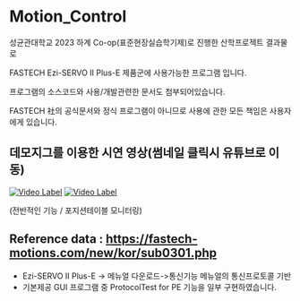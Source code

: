 # Motion_Control

성균관대학교 2023 하계 Co-op(표준현장실습학기제)로 진행한 산학프로젝트 결과물로

FASTECH Ezi-SERVO II Plus-E 제품군에 사용가능한 프로그램 입니다.

프로그램의 소스코드와 사용/개발관련한 문서도 첨부되어있습니다.

FASTECH 社의 공식문서와 정식 프로그램이 아니므로 사용에 관한 모든 책임은 사용자에게 있습니다.

데모지그를 이용한 시연 영상(썸네일 클릭시 유튜브로 이동)
-
[![Video Label](http://img.youtube.com/vi/kBexOIiaKJg/0.jpg)](https://youtu.be/kBexOIiaKJg) [![Video Label](http://img.youtube.com/vi/cDLYNjKweO8/0.jpg)](https://youtu.be/cDLYNjKweO8)

(전반적인 기능 / 포지션테이블 모니터링)

Reference data : https://fastech-motions.com/new/kor/sub0301.php
-
* Ezi-SERVO II Plus-E -> 메뉴얼 다운로드->통신기능 메뉴얼의 통신프로토콜 기반
* 기본제공 GUI 프로그램 중 ProtocolTest for PE 기능을 일부 구현하였습니다.
